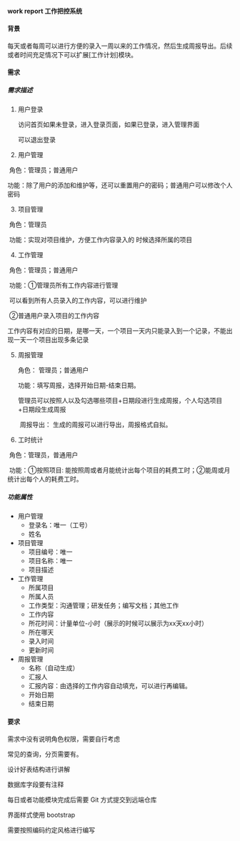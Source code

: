 #### work report 工作把控系统
#### 背景

每天或者每周可以进行方便的录入一周以来的工作情况，然后生成周报导出。后续或者时间充足情况下可以扩展[工作计划]模块。

#### 需求

##### 需求描述

1. 用户登录

   访问首页如果未登录，进入登录页面，如果已登录，进入管理界面

   可以退出登录

2. 用户管理

​       角色：管理员；普通用户

​       功能：除了用户的添加和维护等，还可以重置用户的密码；普通用户可以修改个人密码

3. 项目管理

​      角色：管理员

​      功能：实现对项目维护，方便工作内容录入的 时候选择所属的项目

4. 工作管理

​      角色：管理员；普通用户 

​      功能：①管理员所有工作内容进行管理

​                     可以看到所有人员录入的工作内容，可以进行维护

​                   ②普通用户录入项目的工作内容

​                      工作内容有对应的日期，是哪一天，一个项目一天内只能录入到一个记录，不能出现一天一个项目出现多条记录

5. 周报管理

   角色： 管理员；普通用户

   功能：填写周报，选择开始日期-结束日期。

   ​            管理员可以按照人以及勾选哪些项目+日期段进行生成周报，个人勾选项目+日期段生成周报

   ​            周报导出： 生成的周报可以进行导出，周报格式自拟。

6. 工时统计

​       角色：管理员，普通用户

​       功能：①按照项目: 能按照周或者月能统计出每个项目的耗费工时；②能周或月统计出每个人的耗费工时。      

##### 功能属性

* 用户管理
  * 登录名：唯一（工号）
  * 姓名
* 项目管理
  * 项目编号：唯一
  * 项目名称：唯一
  * 项目描述
* 工作管理
  * 所属项目
  * 所属人员
  * 工作类型：沟通管理；研发任务；编写文档；其他工作
  * 工作内容
  * 所花时间：计量单位-小时（展示的时候可以展示为xx天xx小时）
  * 所在哪天
  * 录入时间
  * 更新时间
* 周报管理
  * 名称（自动生成）
  * 汇报人
  * 汇报内容：由选择的工作内容自动填充，可以进行再编辑。
  * 开始日期
  * 结束日期

#### 要求

需求中没有说明角色权限，需要自行考虑

常见的查询，分页需要有。

设计好表结构进行讲解

数据库字段要有注释

每日或者功能模块完成后需要 Git 方式提交到远端仓库

界面样式使用 bootstrap 

需要按照编码约定风格进行编写









